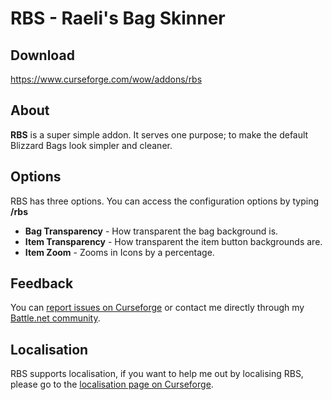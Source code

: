 # RBS - Raeli's Bag Skinner

## Download

<https://www.curseforge.com/wow/addons/rbs>


## About

**RBS** is a super simple addon. It serves one purpose; to make the default Blizzard Bags look simpler and cleaner.

## Options

RBS has three options. You can access the configuration options by typing **/rbs**

* **Bag Transparency** - How transparent the bag background is.
* **Item Transparency** - How transparent the item button backgrounds are.
* **Item Zoom** - Zooms in Icons by a percentage.

## Feedback

You can [report issues on Curseforge](https://wow.curseforge.com/projects/rbs/issues) or contact me directly through my [Battle.net community](https://blizzard.com/invite/WqRG7EUgOR).

## Localisation

RBS supports localisation, if you want to help me out by localising RBS, please go to the [localisation page on Curseforge](https://wow.curseforge.com/projects/RBS/localization).
